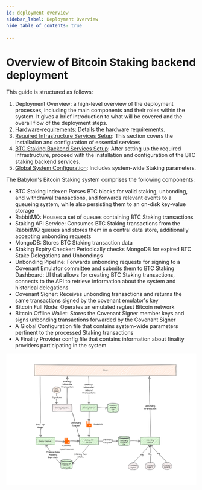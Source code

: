 ```yaml
---
id: deployment-overview
sidebar_label: Deployment Overview
hide_table_of_contents: true

---
```

# Overview of Bitcoin Staking backend deployment

This guide is structured as follows:

1. Deployment Overview: a high-level overview of the deployment processes,
including the main components and their roles within the system.
It gives a brief introduction to what will be covered
and the overall flow of the deployment steps.
2. [Hardware-requirements](./hardware-requirements.md):
Details the hardware requirements.
3. [Required Infrastructure Services Setup](./infra/overview.md):
This section covers the installation and configuration of essential services
4. [BTC Staking Backend Services Setup](./services/overview.md):
After setting up the required infrastructure,
proceed with the installation and configuration of the BTC staking backend services.
5. [Global System Configuration](./global-system-configuration.md):
Includes system-wide Staking parameters.

The Babylon's Bitcoin Staking system comprises the following components:

- BTC Staking Indexer: Parses BTC blocks for valid staking, unbonding,
and withdrawal transactions, and forwards relevant events to a queueing system,
while also persisting them to an on-disk key-value storage
- RabbitMQ: Houses a set of queues containing BTC Staking transactions
- Staking API Service: Consumes BTC Staking transactions
from the RabbitMQ queues and stores them in a central data store,
additionally accepting unbonding requests
- MongoDB: Stores BTC Staking transaction data
- Staking Expiry Checker: Periodically checks MongoDB
for expired BTC Stake Delegations and Unbondings
- Unbonding Pipeline: Forwards unbonding requests
for signing to a Covenant Emulator committee and submits them to BTC
Staking Dashboard: UI that allows for creating BTC Staking transactions,
connects to the API to retrieve information about the system and historical delegations
- Covenant Signer: Receives unbonding transactions and returns the same
transactions signed by the covenant emulator's key
- Bitcoin Full Node: Operates an emulated regtest Bitcoin network
- Bitcoin Offline Wallet: Stores the Covenant Signer member keys
and signs unbonding transactions forwarded by the Covenant Signer
- A Global Configuration file that contains system-wide parameters pertinent
to the processed Staking transactions
- A Finality Provider config file that contains information
about finality providers participating in the system

![Overview of Bitcoin Staking backend deployment](images/phase-1-overview.png)
